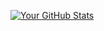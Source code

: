 [![Your GitHub Stats](https://github-readme-stats.vercel.app/api?username=0xj7r)](https://github.com/anuraghazra/github-readme-stats)
